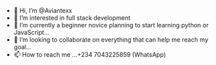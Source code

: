 - 👋 Hi, I’m @Aviantexx
- 👀 I’m interested in full stack development
- 🌱 I’m currently a beginner novice planning to start learning python or JavaScript...
- 💞️ I’m looking to collaborate on everything that can help me reach my goal...
- 📫 How to reach me ...+234 7043225859 (WhatsApp) 

<!---
Aviantexx/Aviantexx is a ✨ special ✨ repository because its `README.md` (this file) appears on your GitHub profile.
You can click the Preview link to take a look at your changes.
--->
